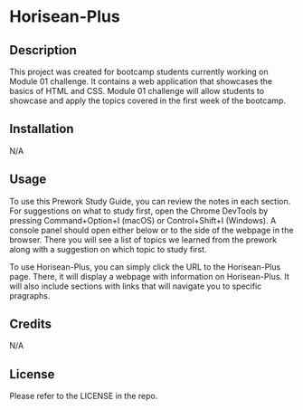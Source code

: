 # Horisean-Plus

## Description

This project was created for bootcamp students currently working on Module 01 challenge. It contains a web application that showcases the basics of HTML and CSS. Module 01 challenge will allow students to showcase and apply the topics covered in the first week of the bootcamp.

## Installation

N/A

## Usage

To use this Prework Study Guide, you can review the notes in each section. For suggestions on what to study first, open the Chrome DevTools by pressing Command+Option+I (macOS) or Control+Shift+I (Windows). A console panel should open either below or to the side of the webpage in the browser. There you will see a list of topics we learned from the prework along with a suggestion on which topic to study first.

To use Horisean-Plus, you can simply click the URL to the Horisean-Plus page. There, it will display a webpage with information on Horisean-Plus. It will also include sections with links that will navigate you to specific pragraphs. 

## Credits

N/A

## License

Please refer to the LICENSE in the repo.

